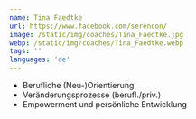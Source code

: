 ```yaml
---
name: Tina Faedtke
url: https://www.facebook.com/serencon/
image: /static/img/coaches/Tina_Faedtke.jpg
webp: /static/img/coaches/Tina_Faedtke.webp
tags: ''
languages: 'de'
---
```


<ul><li>Berufliche (Neu-)Orientierung</li><li>Veränderungsprozesse (berufl./priv.)</li><li>Empowerment und persönliche Entwicklung</li></ul>